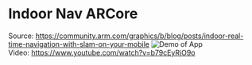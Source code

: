 # Indoor Nav ARCore
Source: https://community.arm.com/graphics/b/blog/posts/indoor-real-time-navigation-with-slam-on-your-mobile
![Demo of App](https://community.arm.com/cfs-filesystemfile/__key/communityserver-components-secureimagefileviewer/communityserver-blogs-components-weblogfiles-00-00-00-20-66/SLAM-mobile-post-image.jpg_2D00_900x506x2.jpg?_=636482544381550530)  
Video: https://www.youtube.com/watch?v=b79cEyRjO9o
